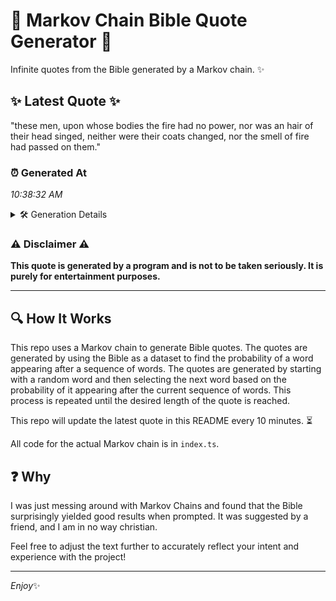 # 📖 Markov Chain Bible Quote Generator 📖

Infinite quotes from the Bible generated by a Markov chain. ✨

## ✨ Latest Quote ✨
"these men, upon whose bodies the fire had no power, nor was an hair of their head singed, neither were their coats changed, nor the smell of fire had passed on them."

### ⏰ Generated At
*10:38:32 AM*

<details>
    <summary>🛠️ Generation Details</summary>
    <p>
        <strong>🌱 Seed:</strong> these<br>
        <strong>🔄 Iterations:</strong> 31<br>
        <strong>📜 Context History:</strong><br>[ these ]: men,<br>[ these, men, ]: upon<br>[ these, men,, upon ]: whose<br>[ these, men,, upon, whose ]: bodies<br>[ these, men,, upon, whose, bodies ]: the<br>[ these, men,, upon, whose, bodies, the ]: fire<br>[ men,, upon, whose, bodies, the, fire ]: had<br>[ upon, whose, bodies, the, fire, had ]: no<br>[ whose, bodies, the, fire, had, no ]: power,<br>[ bodies, the, fire, had, no, power, ]: nor<br>[ the, fire, had, no, power,, nor ]: was<br>[ fire, had, no, power,, nor, was ]: an<br>[ had, no, power,, nor, was, an ]: hair<br>[ no, power,, nor, was, an, hair ]: of<br>[ power,, nor, was, an, hair, of ]: their<br>[ nor, was, an, hair, of, their ]: head<br>[ was, an, hair, of, their, head ]: singed,<br>[ an, hair, of, their, head, singed, ]: neither<br>[ hair, of, their, head, singed,, neither ]: were<br>[ of, their, head, singed,, neither, were ]: their<br>[ their, head, singed,, neither, were, their ]: coats<br>[ head, singed,, neither, were, their, coats ]: changed,<br>[ singed,, neither, were, their, coats, changed, ]: nor<br>[ neither, were, their, coats, changed,, nor ]: the<br>[ were, their, coats, changed,, nor, the ]: smell<br>[ their, coats, changed,, nor, the, smell ]: of<br>[ coats, changed,, nor, the, smell, of ]: fire<br>[ changed,, nor, the, smell, of, fire ]: had<br>[ nor, the, smell, of, fire, had ]: passed<br>[ the, smell, of, fire, had, passed ]: on<br>[ smell, of, fire, had, passed, on ]: them.<br>
    </p>
</details>

### ⚠️ Disclaimer ⚠️
**This quote is generated by a program and is not to be taken seriously. It is purely for entertainment purposes.**

---

## 🔍 How It Works

This repo uses a Markov chain to generate Bible quotes. The quotes are generated by using the Bible as a dataset to find the probability of a word appearing after a sequence of words. The quotes are generated by starting with a random word and then selecting the next word based on the probability of it appearing after the current sequence of words. This process is repeated until the desired length of the quote is reached.

This repo will update the latest quote in this README every 10 minutes. ⏳

All code for the actual Markov chain is in `index.ts`.

## ❓ Why

I was just messing around with Markov Chains and found that the Bible surprisingly yielded good results when prompted. 
It was suggested by a friend, and I am in no way christian.

Feel free to adjust the text further to accurately reflect your intent and experience with the project!

---

*Enjoy*✨
